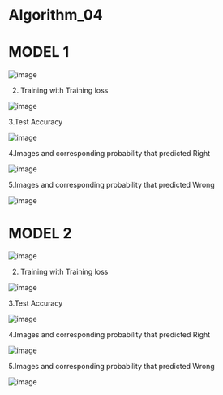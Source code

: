 # Algorithm_04
# MODEL 1

![image](https://user-images.githubusercontent.com/51478604/83430858-59054a00-a471-11ea-82be-9daac3c6a487.png)

2. Training with Training loss

![image](https://user-images.githubusercontent.com/51478604/83431452-5525f780-a472-11ea-8b74-69f3f767acae.png)

3.Test Accuracy

![image](https://user-images.githubusercontent.com/51478604/83431690-b4840780-a472-11ea-99b1-fd4dc26bea99.png)

4.Images and corresponding probability that predicted Right

![image](https://user-images.githubusercontent.com/51478604/83431709-bfd73300-a472-11ea-84b4-0f003f9c0fec.png)

5.Images and corresponding probability that predicted Wrong

![image](https://user-images.githubusercontent.com/51478604/83430491-b9e05280-a470-11ea-9bd7-394bbeec8780.png)

# MODEL 2
![image](https://user-images.githubusercontent.com/51478604/83432135-64597500-a473-11ea-971a-bae074d2cc07.png)

2. Training with Training loss

![image](https://user-images.githubusercontent.com/51478604/83432697-18f39680-a474-11ea-86ac-a88168976a76.png)

3.Test Accuracy

![image](https://user-images.githubusercontent.com/51478604/83432887-2741b280-a474-11ea-912b-82ce5f15d48a.png)

4.Images and corresponding probability that predicted Right

![image](https://user-images.githubusercontent.com/51478604/83433614-61ab4f80-a474-11ea-9476-0acbbc762ec0.png)

5.Images and corresponding probability that predicted Wrong

![image](https://user-images.githubusercontent.com/51478604/83433735-6a9c2100-a474-11ea-8a45-7adefff52c56.png)
